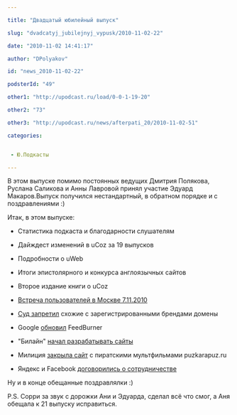 ```yaml
---

title: "Двадцатый юбилейный выпуск"

slug: "dvadcatyj_jubilejnyj_vypusk/2010-11-02-22"

date: "2010-11-02 14:41:17"

author: "DPolyakov"

id: "news_2010-11-02-22"

podsterId: "49"

other1: "http://upodcast.ru/load/0-0-1-19-20"

other2: "73"

other3: "http://upodcast.ru/news/afterpati_20/2010-11-02-51"

categories:


 - Ю.Подкасты

---
```

В этом выпуске помимо постоянных ведущих Дмитрия Полякова, Руслана Саликова и Анны Лавровой принял участие Эдуард Макаров.Выпуск получился нестандартный, в обратном порядке и с поздравлениями :)

Итак, в этом выпуске:

*   Статистика подкаста и благодарности слушателям
*   Дайждест изменений в uCoz за 19 выпусков
*   Подробности о uWeb
*   Итоги эпистолярного и конкурса англоязычных сайтов
*   Второе издание книги о uCoz
*   [Встреча пользователей в Москве 7.11.2010](http://forum.ucoz.ru/forum/2-35472-1 "http://forum.ucoz.ru/forum/2-35472-1")

*   [Суд запретил](http://lenta.ru/news/2010/10/28/court/ "http://lenta.ru/news/2010/10/28/court/") схожие с зарегистрированными брендами домены
*   Google [обновил](http://www.searchengines.ru/blog/archives/010575.html "http://www.searchengines.ru/blog/archives/010575.html") FeedBurner
*   "Билайн" [начал разрабатывать сайты](http://roem.ru/2010/10/29/addednews17072/ "http://roem.ru/2010/10/29/addednews17072/")
*   Милиция [закрыла сайт](http://lenta.ru/news/2010/10/28/puzkarapuz/ "http://lenta.ru/news/2010/10/28/puzkarapuz/") с пиратскими мультфильмами puzkarapuz.ru
*   Яндекс и Facebook [договорились о сотрудничестве](http://company.yandex.ru/news/press_releases/2010/1028/index.xml "http://company.yandex.ru/news/press_releases/2010/1028/index.xml")

Ну и в конце обещанные поздравлялки :)

P.S. Сорри за звук с дорожки Ани и Эдуарда, сделал всё что смог, а Аня обещала к 21 выпуску исправиться.